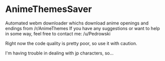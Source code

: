 # AnimeThemesSaver
Automated webm downloader whichs download anime openings and endings from /r/AnimeThemes
If you have any suggestions or want to help in some way, feel free to contact me: /u/Pedrowski

Right now the code quality is pretty poor, so use it with caution.

I'm having trouble in dealing with jp characters, so...
